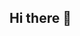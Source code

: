 ## Hi there 👋

<!--
**jeongjuhun/jeongjuhun** is a ✨ _special_ ✨ repository because its `README.md` (this file) appears on your GitHub profile.

## Introduction
안녕하세요. 우송대학교 IT융합학부에 재학 중이며 프로그래밍을 배우고 있는 정주훈입니다.

1. 현재는 우송대학교에서 진행하는 **2025년 채용연계형SW전문인재양성사업**에 참여 중입니다.
2.  JAVA 공부를 하고 있습니다.
3. AI 인공지능 분야에 관심이 많습니다.

---

## Program

### 2025
| 2025년 채용연계형SW전문인재양성사업 |
| ----------------------------------- |
| [2025_SW_Program](https://github.com/)  |

---

## Contact Me
📧 wjdwngns15458@naver.com
